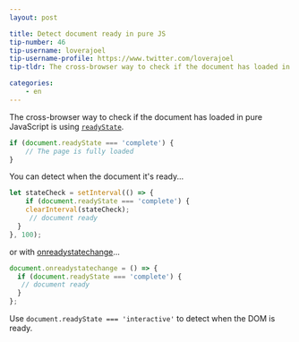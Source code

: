 ```yaml
---
layout: post

title: Detect document ready in pure JS
tip-number: 46
tip-username: loverajoel
tip-username-profile: https://www.twitter.com/loverajoel
tip-tldr: The cross-browser way to check if the document has loaded in pure JavaScript

categories:
    - en
---
```


The cross-browser way to check if the document has loaded in pure JavaScript is using [`readyState`](https://developer.mozilla.org/en-US/docs/Web/API/Document/readyState).

```js
if (document.readyState === 'complete') {
	// The page is fully loaded
}
```

You can detect when the document it's ready...


```js
let stateCheck = setInterval(() => {
	if (document.readyState === 'complete') {
    clearInterval(stateCheck);
	 // document ready
  }
}, 100);
```

or with [onreadystatechange](https://developer.mozilla.org/en-US/docs/Web/Events/readystatechange)...


```js
document.onreadystatechange = () => {
  if (document.readyState === 'complete') {
   // document ready
  }
};
```

Use `document.readyState === 'interactive'` to detect when the DOM is ready.
